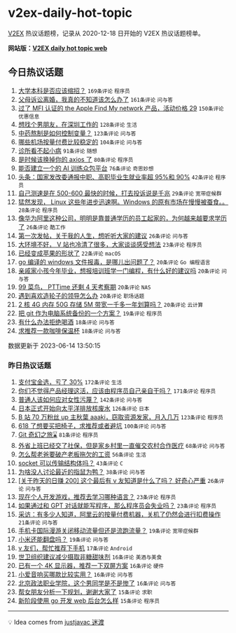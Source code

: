 # v2ex-daily-hot-topic

[V2EX](https://www.v2ex.com/) 热议话题榜，记录从 2020-12-18 日开始的 V2EX 热议话题榜单。

**网站版：[V2EX daily hot topic web](https://boojack.github.io/v2ex-daily-hot-topic-web/)**

## 今日热议话题

<!-- TODAY BEGIN -->

1. [大学本科是否应该缩招？](https://www.v2ex.com/t/948602) `169条评论` `程序员`
1. [父母诉讼离婚，我真的不知道该怎么办了](https://www.v2ex.com/t/948534) `161条评论` `问与答`
1. [过了 MFI 认证的 the Apple Find My network 产品，活动价格 29](https://www.v2ex.com/t/948578) `150条评论` `优惠信息`
1. [想找个男朋友，在深圳工作的](https://www.v2ex.com/t/948730) `128条评论` `生活`
1. [中药熬制是如何控制变量？](https://www.v2ex.com/t/948537) `123条评论` `问与答`
1. [哪些机场按量付费比较稳定的](https://www.v2ex.com/t/948533) `104条评论` `问与答`
1. [诊所看不起小病](https://www.v2ex.com/t/948567) `91条评论` `随想`
1. [是时候该换掉你的 axios 了](https://www.v2ex.com/t/948621) `80条评论` `程序员`
1. [能否建立一个的 AI 训练众包平台](https://www.v2ex.com/t/948555) `76条评论` `奇思妙想`
1. [头条：国家发改委通报中职、高职毕业生就业率超 95%和 90%](https://www.v2ex.com/t/948697) `42条评论` `程序员`
1. [自己测速是在 500-600 最快的时候，打去投诉说是千兆](https://www.v2ex.com/t/948735) `29条评论` `宽带症候群`
1. [猛然发现， Linux 这些年进步迅速啊。Windows 的原有市场在慢慢被蚕食。。](https://www.v2ex.com/t/948683) `28条评论` `程序员`
1. [像华为阿里这种公司，明明是靠普通学历的员工起家的，为何越来越要求学历了](https://www.v2ex.com/t/948642) `26条评论` `酷工作`
1. [第一次发帖，关于我的人生，想听听大家的建议](https://www.v2ex.com/t/948543) `26条评论` `问与答`
1. [大环境不好， V 站也冷清了很多，大家谈谈感受想法](https://www.v2ex.com/t/948740) `23条评论` `程序员`
1. [已经变成苹果的形状了](https://www.v2ex.com/t/948524) `22条评论` `macOS`
1. [go 编译的 windows 文件报毒，是哪儿出问题了？](https://www.v2ex.com/t/948678) `20条评论` `Go 编程语言`
1. [亲戚家小孩今年毕业，想报培训班学一门编程，有什么好的建议吗](https://www.v2ex.com/t/948675) `20条评论` `问与答`
1. [99 菜鸟， PTTime 还剩 4 天考察期](https://www.v2ex.com/t/948654) `20条评论` `NAS`
1. [遇到喜欢造轮子的领导怎么办](https://www.v2ex.com/t/948603) `20条评论` `职场话题`
1. [2 核 4G 内存 50G 存储 5M 带宽一千多一年划算吗？](https://www.v2ex.com/t/948536) `20条评论` `云计算`
1. [把 git 作为电脑系统备份的一个方案？](https://www.v2ex.com/t/948590) `19条评论` `程序员`
1. [有什么办法拒绝喝酒](https://www.v2ex.com/t/948723) `18条评论` `问与答`
1. [求推荐一款咖啡保温杯](https://www.v2ex.com/t/948574) `18条评论` `问与答`

数据更新于 2023-06-14 13:50:15

<!-- TODAY END -->

### 昨日热议话题

<!-- YESTERDAY BEGIN -->

1. [支付宝金选，亏了 30%](https://www.v2ex.com/t/948196) `172条评论` `生活`
1. [你们不觉得产品经理这活，应该由程序员自己亲自干吗？](https://www.v2ex.com/t/948294) `171条评论` `程序员`
1. [普通人该如何应对女性污蔑？](https://www.v2ex.com/t/948314) `142条评论` `问与答`
1. [日本正式开始向太平洋排放核废水](https://www.v2ex.com/t/948404) `126条评论` `日本`
1. [B 站 70 万粉丝 up 主秋葉 aaaki，窃取资源发家，月入几万](https://www.v2ex.com/t/948308) `123条评论` `程序员`
1. [618 了想要买把椅子，求推荐或者避坑](https://www.v2ex.com/t/948185) `100条评论` `问与答`
1. [Git 奇幻之旅⌛️](https://www.v2ex.com/t/948186) `81条评论` `程序员`
1. [外省上班已经交了社保，但是家乡村里一直催交农村合作医疗](https://www.v2ex.com/t/948312) `68条评论` `问与答`
1. [怎么帮老爸要破产老板拖欠的工资](https://www.v2ex.com/t/948207) `56条评论` `生活`
1. [socket 可以传输结构体吗？](https://www.v2ex.com/t/948216) `43条评论` `C`
1. [为啥没人讨论最近的指鼠为鸭？](https://www.v2ex.com/t/948235) `38条评论` `问与答`
1. [[关于昨天的日赚 200] 这个最后有 v 友知道是什么了吗？ 好奇心严重](https://www.v2ex.com/t/948203) `26条评论` `问与答`
1. [现在个人开发游戏，推荐去学习哪种语言？](https://www.v2ex.com/t/948402) `23条评论` `程序员`
1. [如果通过和 GPT 对话就能写程序，那么程序员会失业吗？](https://www.v2ex.com/t/948272) `23条评论` `程序员`
1. [采访：有多少人知道，阿里云的按量付费机器，关机了仍然会进行扣费操作](https://www.v2ex.com/t/948234) `21条评论` `问与答`
1. [手机卡国际漫游关闭移动流量但还是流跑流量？](https://www.v2ex.com/t/948456) `19条评论` `宽带症候群`
1. [小米还能翻盘吗？](https://www.v2ex.com/t/948378) `19条评论` `问与答`
1. [v 友们，帮忙推荐下手机](https://www.v2ex.com/t/948241) `17条评论` `Android`
1. [世卫组织建议减少摄取非糖甜味剂](https://www.v2ex.com/t/948494) `16条评论` `美酒与美食`
1. [已有一个 4K 显示器，推荐一下双屏方案](https://www.v2ex.com/t/948286) `16条评论` `硬件`
1. [小爱音响买哪款比较实用？](https://www.v2ex.com/t/948255) `16条评论` `问与答`
1. [北京政法职业学院，这个男同学是不是惨了](https://www.v2ex.com/t/948201) `16条评论` `问与答`
1. [帮女朋友分析一下规划，谢谢大家了](https://www.v2ex.com/t/948343) `15条评论` `求职`
1. [新阶段使用 go 开发 web 后台怎么样](https://www.v2ex.com/t/948324) `15条评论` `程序员`

<!-- YESTERDAY END -->

---

💡 Idea comes from [justjavac 迷渡](https://github.com/justjavac/)
